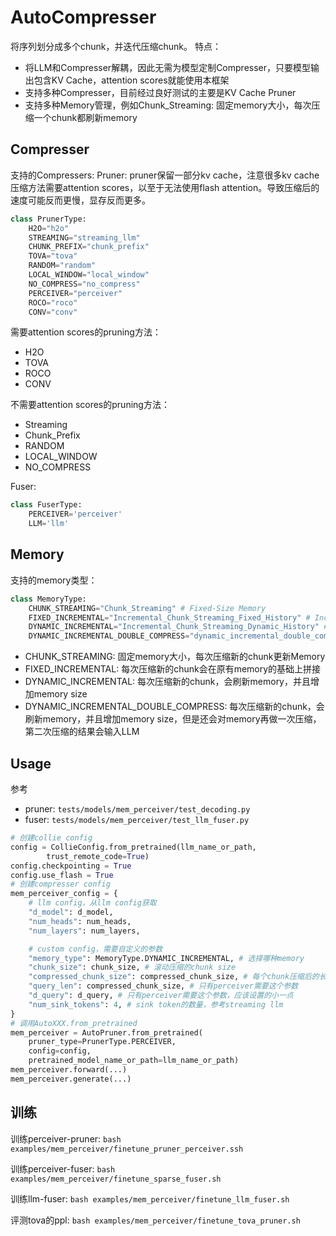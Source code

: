 # AutoCompresser
将序列划分成多个chunk，并迭代压缩chunk。
特点：
- 将LLM和Compresser解耦，因此无需为模型定制Compresser，只要模型输出包含KV Cache，attention scores就能使用本框架
- 支持多种Compresser，目前经过良好测试的主要是KV Cache Pruner
- 支持多种Memory管理，例如Chunk_Streaming: 固定memory大小，每次压缩一个chunk都刷新memory


## Compresser
支持的Compressers:
Pruner: pruner保留一部分kv cache，注意很多kv cache压缩方法需要attention scores，以至于无法使用flash attention。导致压缩后的速度可能反而更慢，显存反而更多。

```python
class PrunerType:
    H2O="h2o"
    STREAMING="streaming_llm"
    CHUNK_PREFIX="chunk_prefix"
    TOVA="tova"
    RANDOM="random"
    LOCAL_WINDOW="local_window"
    NO_COMPRESS="no_compress"
    PERCEIVER="perceiver"
    ROCO="roco"
    CONV="conv"
```

需要attention scores的pruning方法：
- H2O
- TOVA
- ROCO
- CONV

不需要attention scores的pruning方法：
- Streaming
- Chunk_Prefix
- RANDOM
- LOCAL_WINDOW
- NO_COMPRESS

Fuser:
```python
class FuserType:
    PERCEIVER='perceiver'
    LLM='llm'
```

## Memory
支持的memory类型：
```python
class MemoryType:
    CHUNK_STREAMING="Chunk_Streaming" # Fixed-Size Memory
    FIXED_INCREMENTAL="Incremental_Chunk_Streaming_Fixed_History" # Incremental Fixed Memory
    DYNAMIC_INCREMENTAL="Incremental_Chunk_Streaming_Dynamic_History" # Incremental Dynamic Memory
    DYNAMIC_INCREMENTAL_DOUBLE_COMPRESS="dynamic_incremental_double_compress" # Incremental Dynamic Memory with Double Compression
```

- CHUNK_STREAMING: 固定memory大小，每次压缩新的chunk更新Memory
- FIXED_INCREMENTAL: 每次压缩新的chunk会在原有memory的基础上拼接
- DYNAMIC_INCREMENTAL: 每次压缩新的chunk，会刷新memory，并且增加memory size
- DYNAMIC_INCREMENTAL_DOUBLE_COMPRESS: 每次压缩新的chunk，会刷新memory，并且增加memory size，但是还会对memory再做一次压缩，第二次压缩的结果会输入LLM

## Usage
参考
- pruner: `tests/models/mem_perceiver/test_decoding.py`
- fuser: `tests/models/mem_perceiver/test_llm_fuser.py`
```python
# 创建collie config
config = CollieConfig.from_pretrained(llm_name_or_path,
        trust_remote_code=True)
config.checkpointing = True
config.use_flash = True
# 创建compresser config
mem_perceiver_config = {
    # llm config，从llm config获取
    "d_model": d_model,
    "num_heads": num_heads,
    "num_layers": num_layers,

    # custom config，需要自定义的参数
    "memory_type": MemoryType.DYNAMIC_INCREMENTAL, # 选择哪种memory
    "chunk_size": chunk_size, # 滚动压缩的chunk size
    "compressed_chunk_size": compressed_chunk_size, # 每个chunk压缩后的长度 
    "query_len": compressed_chunk_size, # 只有perceiver需要这个参数
    "d_query": d_query, # 只有perceiver需要这个参数，应该设置的小一点
    "num_sink_tokens": 4, # sink token的数量，参考streaming llm
}
# 调用AutoXXX.from_pretrained
mem_perceiver = AutoPruner.from_pretrained(
    pruner_type=PrunerType.PERCEIVER,
    config=config,
    pretrained_model_name_or_path=llm_name_or_path)
mem_perceiver.forward(...)
mem_perceiver.generate(...)
```

## 训练
训练perceiver-pruner:
`bash examples/mem_perceiver/finetune_pruner_perceiver.ssh`

训练perceiver-fuser:
`bash examples/mem_perceiver/finetune_sparse_fuser.sh`

训练llm-fuser:
`bash examples/mem_perceiver/finetune_llm_fuser.sh`

评测tova的ppl:
`bash examples/mem_perceiver/finetune_tova_pruner.sh`